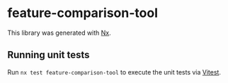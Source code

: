 # feature-comparison-tool

This library was generated with [Nx](https://nx.dev).

## Running unit tests

Run `nx test feature-comparison-tool` to execute the unit tests via [Vitest](https://vitest.dev/).
